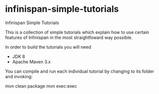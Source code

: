 # infinispan-simple-tutorials
Infinispan Simple Tutorials

This is a collection of simple tutorials which explain how to use certain 
features of Infinispan in the most straightfoward way possible.

In order to build the tutorials you will need

- JDK 8
- Apache Maven 3.x

You can compile and run each individual tutorial by changing to its folder
and invoking:

mvn clean package
mvn exec:exec

